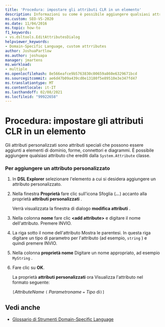 ```yaml
---
title: 'Procedura: impostare gli attributi CLR in un elemento'
description: Informazioni su come è possibile aggiungere qualsiasi attributo che eredita dalla classe System. Attribute.
ms.custom: SEO-VS-2020
ms.date: 11/04/2016
ms.topic: how-to
f1_keywords:
- vs.dsltools.EditAttributesDialog
helpviewer_keywords:
- Domain-Specific Language, custom attrributes
author: JoshuaPartlow
ms.author: joshuapa
manager: jmartens
ms.workload:
- multiple
ms.openlocfilehash: 8e566eafce9b5763830c00659a860e6329671bcd
ms.sourcegitcommit: ae6d47b09a439cd0e13180f5e89510e3e347fd47
ms.translationtype: MT
ms.contentlocale: it-IT
ms.lasthandoff: 02/08/2021
ms.locfileid: "99922658"
---
```

# <a name="how-to-set-clr-attributes-on-an-element"></a>Procedura: impostare gli attributi CLR in un elemento
Gli attributi personalizzati sono attributi speciali che possono essere aggiunti a elementi di dominio, forme, connettori e diagrammi. È possibile aggiungere qualsiasi attributo che erediti dalla `System.Attribute` classe.

### <a name="to-add-a-custom-attribute"></a>Per aggiungere un attributo personalizzato

1. In **DSL Explorer** selezionare l'elemento a cui si desidera aggiungere un attributo personalizzato.

2. Nella finestra **Proprietà** fare clic sull'icona Sfoglia (**..**.) accanto alla proprietà **attributi personalizzati** .

     Verrà visualizzata la finestra di dialogo **modifica attributi** .

3. Nella colonna **nome** fare clic **\<add attribute>** e digitare il nome dell'attributo. Premere INVIO.

4. La riga sotto il nome dell'attributo Mostra le parentesi. In questa riga digitare un tipo di parametro per l'attributo (ad esempio, `string` ) e quindi premere INVIO.

5. Nella colonna **proprietà nome** Digitare un nome appropriato, ad esempio `MyString` .

6. Fare clic su **OK**.

     La proprietà **attributi personalizzati** ora Visualizza l'attributo nel formato seguente:

     `[`*AttributeName* `(` *Parametroname* `=` *Tipo* di`)]`

## <a name="see-also"></a>Vedi anche

- [Glossario di Strumenti Domain-Specific Language](/previous-versions/bb126564(v=vs.100))